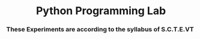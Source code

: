 <h1 align="center"> Python Programming Lab </h1>
<h3>These Experiments are according to the syllabus of S.C.T.E.VT</h3>
